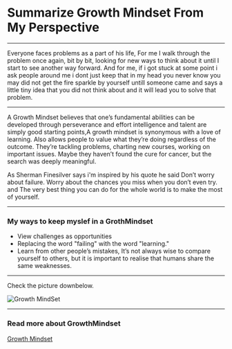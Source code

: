 # Summarize Growth Mindset From My Perspective

---
Everyone faces problems as a part of his life, For me I walk through the problem once again, bit by bit, looking for new ways to think about it until I start to see another way forward. And for me, if i got stuck at some point i ask people around me  i dont just keep that in my head you never know you may did not  get the fire sparkle by yourself untill someone came and says a little tiny idea that you did not think about and it will lead you to solve that problem.

---

A Growth Mindset believes that one’s fundamental abilities can be developed through perseverance and effort
intelligence and talent are simply good starting points,A growth mindset is synonymous with a love of learning.
Also allows people to value what they’re doing regardless of the outcome. They’re tackling problems, charting new courses, working on important issues. Maybe they haven’t found the cure for cancer, but the search was deeply meaningful.


As Sherman Finesilver says i'm inspired by his quote  he said Don’t worry about failure. Worry about the chances you miss when you don’t even try.
and The very best thing you can do for the whole world is to make the most of yourself.

---

### My ways to keep myslef in a GrothMindset
* View challenges as opportunities
* Replacing the word "failing" with the word "learning."
* Learn from other people’s mistakes, It’s not always wise to compare yourself to others, but it is important to realise that humans share the same weaknesses.


---


Check the picture downbelow. 

![Growth MindSet](https://www.thegrowthcoach.com/atlanta/wp-content/uploads/2020/07/Growth-Mindset_1020.jpg)

---
### Read more about GrowthMindset
[Growth Mindset](https://www.atlassian.com/blog/inside-atlassian/growth-mindset)



